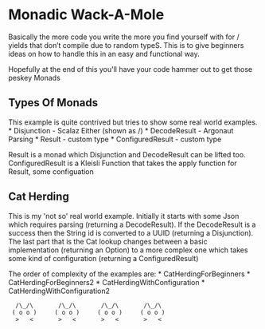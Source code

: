Monadic Wack-A-Mole
===================

Basically the more code you write the more you find yourself with for / yields that don’t compile due to random typeS.
This is to give beginners ideas on how to handle this in an easy and functional way.

Hopefully at the end of this you'll have your code hammer out to get those peskey Monads

Types Of Monads
---------------
This example is quite contrived but tries to show some real world examples.
    * Disjunction - Scalaz Either (shown as \/)
    * DecodeResult - Argonaut Parsing
    * Result - custom type
    * ConfiguredResult - custom type

Result is a monad which Disjunction and DecodeResult can be lifted too.
ConfiguredResult is a Kleisli Function that takes the apply function for Result, some configuation

Cat Herding
-----------
This is my 'not so' real world example.
Initially it starts with some Json which requires parsing (returning a DecodeResult).
If the DecodeResult is a success then the String id is converted to a UUID (returning a Disjunction).
The last part that is the Cat lookup changes between a basic implementation (returning an Option)
to a more complex one which takes some kind of configuration (returning a ConfiguredResult)

The order of complexity of the examples are:
    * CatHerdingForBeginners
    * CatHerdingForBeginners2
    * CatHerdingWithConfiguration
    * CatHerdingWithConfiguration2


      /\_/\       /\_/\       /\_/\       /\_/\
     ( o o )     ( o o )     ( o o )     ( o o )
      >   <       >   <       >   <       >   <